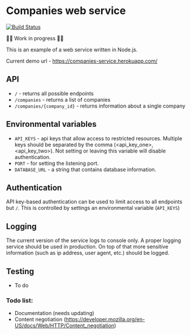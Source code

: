 # Companies web service

[![Build Status](https://travis-ci.com/davidc6/companies-service.svg?token=rQoC61ZuGqZDdxu3Y8ZD&branch=main)](https://travis-ci.com/davidc6/companies-service)

:construction::construction_worker: Work in progress :construction::construction_worker:

This is an example of a web service written in Node.js.

Current demo url - https://companies-service.herokuapp.com/

## API

* `/` - returns all possible endpoints
* `/companies` - returns a list of companies
* `/companies/{company_id}` - returns information about a single company

## Environmental variables

* `API_KEYS` - api keys that allow access to restricted resources. Multiple keys should be separated by the comma (<api_key_one>,<api_key_two>). Not setting or leaving this variable will disable authentication.
* `PORT` - for setting the listening port.
* `DATABASE_URL` - a string that contains database information. 

## Authentication

API key-based authentication can be used to limit access to all endpoints but `/`. This is controlled by settings an environmental variable (`API_KEYS`)

## Logging

The current version of the service logs to console only. A proper logging service should be used in production. On top of that more sensitive information (such as ip address, user agent, etc.) should be logged.

## Testing

* To do

### Todo list:

- Documentation (needs updating)
- Content negotiation (https://developer.mozilla.org/en-US/docs/Web/HTTP/Content_negotiation)
